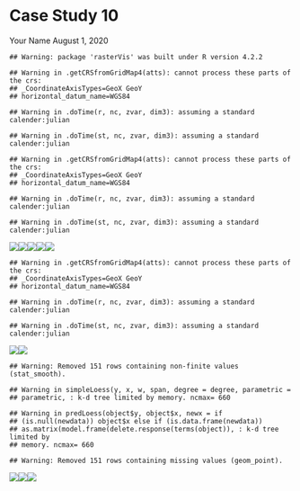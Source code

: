 Case Study 10
================
Your Name
August 1, 2020

    ## Warning: package 'rasterVis' was built under R version 4.2.2

    ## Warning in .getCRSfromGridMap4(atts): cannot process these parts of the crs:
    ## _CoordinateAxisTypes=GeoX GeoY
    ## horizontal_datum_name=WGS84

    ## Warning in .doTime(r, nc, zvar, dim3): assuming a standard calender:julian

    ## Warning in .doTime(st, nc, zvar, dim3): assuming a standard calender:julian

    ## Warning in .getCRSfromGridMap4(atts): cannot process these parts of the crs:
    ## _CoordinateAxisTypes=GeoX GeoY
    ## horizontal_datum_name=WGS84

    ## Warning in .doTime(r, nc, zvar, dim3): assuming a standard calender:julian

    ## Warning in .doTime(st, nc, zvar, dim3): assuming a standard calender:julian

![](case_study_10_files/figure-gfm/unnamed-chunk-1-1.png)<!-- -->![](case_study_10_files/figure-gfm/unnamed-chunk-1-2.png)<!-- -->![](case_study_10_files/figure-gfm/unnamed-chunk-1-3.png)<!-- -->![](case_study_10_files/figure-gfm/unnamed-chunk-1-4.png)<!-- -->![](case_study_10_files/figure-gfm/unnamed-chunk-1-5.png)<!-- -->

    ## Warning in .getCRSfromGridMap4(atts): cannot process these parts of the crs:
    ## _CoordinateAxisTypes=GeoX GeoY
    ## horizontal_datum_name=WGS84

    ## Warning in .doTime(r, nc, zvar, dim3): assuming a standard calender:julian

    ## Warning in .doTime(st, nc, zvar, dim3): assuming a standard calender:julian

![](case_study_10_files/figure-gfm/unnamed-chunk-1-6.png)<!-- -->![](case_study_10_files/figure-gfm/unnamed-chunk-1-7.png)<!-- -->

    ## Warning: Removed 151 rows containing non-finite values (stat_smooth).

    ## Warning in simpleLoess(y, x, w, span, degree = degree, parametric =
    ## parametric, : k-d tree limited by memory. ncmax= 660

    ## Warning in predLoess(object$y, object$x, newx = if
    ## (is.null(newdata)) object$x else if (is.data.frame(newdata))
    ## as.matrix(model.frame(delete.response(terms(object)), : k-d tree limited by
    ## memory. ncmax= 660

    ## Warning: Removed 151 rows containing missing values (geom_point).

![](case_study_10_files/figure-gfm/unnamed-chunk-1-8.png)<!-- -->![](case_study_10_files/figure-gfm/unnamed-chunk-1-9.png)<!-- -->![](case_study_10_files/figure-gfm/unnamed-chunk-1-10.png)<!-- -->
